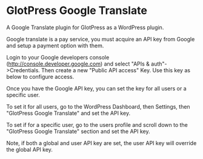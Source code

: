 # GlotPress Google Translate
A Google Translate plugin for GlotPress as a WordPress plugin.

Google translate is a pay service, you must acquire an API key from Google and setup a payment option with them.

Login to your Google developers console (http://console.developer.google.com) and select "APIs & auth"->Credentials.  Then create a new "Public API access" Key.  Use this key as below to configure access.

Once you have the Google API key, you can set the key for all users or a specific user.

To set it for all users, go to the WordPress Dashboard, then Settings, then "GlotPress Google Translate" and set the API key.

To set if for a specific user, go to the users profile and scroll down to the "GlotPress Google Translate" section and set the API key.

Note, if both a global and user API key are set, the user API key will override the global API key.
